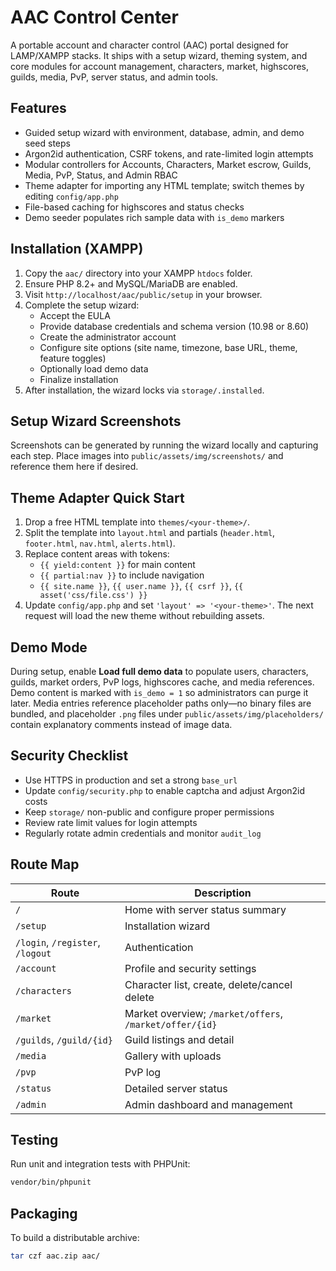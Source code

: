 # AAC Control Center

A portable account and character control (AAC) portal designed for LAMP/XAMPP stacks. It ships with a setup wizard, theming system, and core modules for account management, characters, market, highscores, guilds, media, PvP, server status, and admin tools.

## Features
- Guided setup wizard with environment, database, admin, and demo seed steps
- Argon2id authentication, CSRF tokens, and rate-limited login attempts
- Modular controllers for Accounts, Characters, Market escrow, Guilds, Media, PvP, Status, and Admin RBAC
- Theme adapter for importing any HTML template; switch themes by editing `config/app.php`
- File-based caching for highscores and status checks
- Demo seeder populates rich sample data with `is_demo` markers

## Installation (XAMPP)
1. Copy the `aac/` directory into your XAMPP `htdocs` folder.
2. Ensure PHP 8.2+ and MySQL/MariaDB are enabled.
3. Visit `http://localhost/aac/public/setup` in your browser.
4. Complete the setup wizard:
   - Accept the EULA
   - Provide database credentials and schema version (10.98 or 8.60)
   - Create the administrator account
   - Configure site options (site name, timezone, base URL, theme, feature toggles)
   - Optionally load demo data
   - Finalize installation
5. After installation, the wizard locks via `storage/.installed`.

## Setup Wizard Screenshots
Screenshots can be generated by running the wizard locally and capturing each step. Place images into `public/assets/img/screenshots/` and reference them here if desired.

## Theme Adapter Quick Start
1. Drop a free HTML template into `themes/<your-theme>/`.
2. Split the template into `layout.html` and partials (`header.html`, `footer.html`, `nav.html`, `alerts.html`).
3. Replace content areas with tokens:
   - `{{ yield:content }}` for main content
   - `{{ partial:nav }}` to include navigation
   - `{{ site.name }}`, `{{ user.name }}`, `{{ csrf }}`, `{{ asset('css/file.css') }}`
4. Update `config/app.php` and set `'layout' => '<your-theme>'`. The next request will load the new theme without rebuilding assets.

## Demo Mode
During setup, enable **Load full demo data** to populate users, characters, guilds, market orders, PvP logs, highscores cache, and media references. Demo content is marked with `is_demo = 1` so administrators can purge it later. Media entries reference placeholder paths only—no binary files are bundled, and placeholder `.png` files under `public/assets/img/placeholders/` contain explanatory comments instead of image data.

## Security Checklist
- Use HTTPS in production and set a strong `base_url`
- Update `config/security.php` to enable captcha and adjust Argon2id costs
- Keep `storage/` non-public and configure proper permissions
- Review rate limit values for login attempts
- Regularly rotate admin credentials and monitor `audit_log`

## Route Map
| Route | Description |
|-------|-------------|
| `/` | Home with server status summary |
| `/setup` | Installation wizard |
| `/login`, `/register`, `/logout` | Authentication |
| `/account` | Profile and security settings |
| `/characters` | Character list, create, delete/cancel delete |
| `/market` | Market overview; `/market/offers`, `/market/offer/{id}` |
| `/guilds`, `/guild/{id}` | Guild listings and detail |
| `/media` | Gallery with uploads |
| `/pvp` | PvP log |
| `/status` | Detailed server status |
| `/admin` | Admin dashboard and management |

## Testing
Run unit and integration tests with PHPUnit:
```bash
vendor/bin/phpunit
```

## Packaging
To build a distributable archive:
```bash
tar czf aac.zip aac/
```
